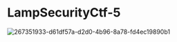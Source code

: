 # LampSecurityCtf-5


![267351933-d61df57a-d2d0-4b96-8a78-fd4ec19890b1](https://github.com/bdaggg/LampSecurityCtf-5/assets/110742864/2d4157b8-cc61-4b93-b880-9b206368d9a9)
